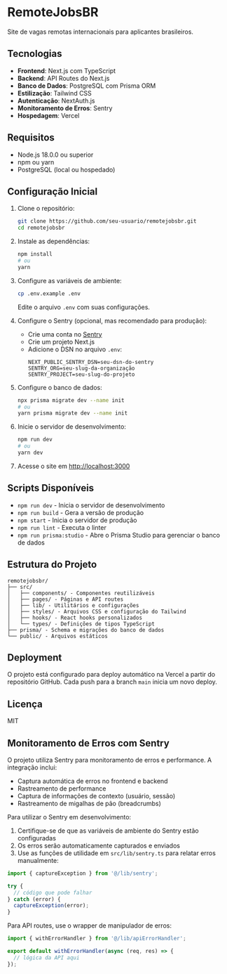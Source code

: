 # RemoteJobsBR

Site de vagas remotas internacionais para aplicantes brasileiros.

## Tecnologias

- **Frontend**: Next.js com TypeScript
- **Backend**: API Routes do Next.js
- **Banco de Dados**: PostgreSQL com Prisma ORM
- **Estilização**: Tailwind CSS
- **Autenticação**: NextAuth.js
- **Monitoramento de Erros**: Sentry
- **Hospedagem**: Vercel

## Requisitos

- Node.js 18.0.0 ou superior
- npm ou yarn
- PostgreSQL (local ou hospedado)

## Configuração Inicial

1. Clone o repositório:
   ```bash
   git clone https://github.com/seu-usuario/remotejobsbr.git
   cd remotejobsbr
   ```

2. Instale as dependências:
   ```bash
   npm install
   # ou
   yarn
   ```

3. Configure as variáveis de ambiente:
   ```bash
   cp .env.example .env
   ```
   Edite o arquivo `.env` com suas configurações.

4. Configure o Sentry (opcional, mas recomendado para produção):
   - Crie uma conta no [Sentry](https://sentry.io)
   - Crie um projeto Next.js
   - Adicione o DSN no arquivo `.env`:
     ```
     NEXT_PUBLIC_SENTRY_DSN=seu-dsn-do-sentry
     SENTRY_ORG=seu-slug-da-organização
     SENTRY_PROJECT=seu-slug-do-projeto
     ```

5. Configure o banco de dados:
   ```bash
   npx prisma migrate dev --name init
   # ou
   yarn prisma migrate dev --name init
   ```

6. Inicie o servidor de desenvolvimento:
   ```bash
   npm run dev
   # ou
   yarn dev
   ```

7. Acesse o site em [http://localhost:3000](http://localhost:3000)

## Scripts Disponíveis

- `npm run dev` - Inicia o servidor de desenvolvimento
- `npm run build` - Gera a versão de produção
- `npm start` - Inicia o servidor de produção
- `npm run lint` - Executa o linter
- `npm run prisma:studio` - Abre o Prisma Studio para gerenciar o banco de dados

## Estrutura do Projeto

```
remotejobsbr/
├── src/
│   ├── components/ - Componentes reutilizáveis
│   ├── pages/ - Páginas e API routes
│   ├── lib/ - Utilitários e configurações
│   ├── styles/ - Arquivos CSS e configuração do Tailwind
│   ├── hooks/ - React hooks personalizados
│   └── types/ - Definições de tipos TypeScript
├── prisma/ - Schema e migrações do banco de dados
└── public/ - Arquivos estáticos
```

## Deployment

O projeto está configurado para deploy automático na Vercel a partir do repositório GitHub. Cada push para a branch `main` inicia um novo deploy.

## Licença

MIT 

## Monitoramento de Erros com Sentry

O projeto utiliza Sentry para monitoramento de erros e performance. A integração inclui:

- Captura automática de erros no frontend e backend
- Rastreamento de performance
- Captura de informações de contexto (usuário, sessão)
- Rastreamento de migalhas de pão (breadcrumbs)

Para utilizar o Sentry em desenvolvimento:

1. Certifique-se de que as variáveis de ambiente do Sentry estão configuradas
2. Os erros serão automaticamente capturados e enviados
3. Use as funções de utilidade em `src/lib/sentry.ts` para relatar erros manualmente:

```typescript
import { captureException } from '@/lib/sentry';

try {
  // código que pode falhar
} catch (error) {
  captureException(error);
}
```

Para API routes, use o wrapper de manipulador de erros:

```typescript
import { withErrorHandler } from '@/lib/apiErrorHandler';

export default withErrorHandler(async (req, res) => {
  // lógica da API aqui
});
``` 
